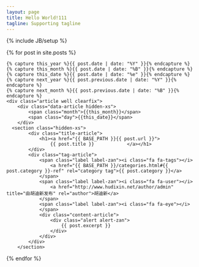 ```yaml
---
layout: page
title: Hello World!111
tagline: Supporting tagline
---
```

{% include JB/setup %}

<div id="article-list">
  {% for post in site.posts  %}
  
    {% capture this_year %}{{ post.date | date: "%Y" }}{% endcapture %}
    {% capture this_month %}{{ post.date | date: "%B" }}{% endcapture %}
    {% capture this_date %}{{ post.date | date: "%e" }}{% endcapture %}
    {% capture next_year %}{{ post.previous.date | date: "%Y" }}{% endcapture %}
    {% capture next_month %}{{ post.previous.date | date: "%B" }}{% endcapture %}
    <div class="article well clearfix">
    	<div class="data-article hidden-xs">
			<span class="month">{{this_month}}</span>
			<span class="day">{{this_date}}</span>
		</div>
	  <section class="hidden-xs">
			<div class="title-article">
				<h1><a href="{{ BASE_PATH }}{{ post.url }}">
					{{ post.title }}			</a></h1>
			</div>
			<div class="tag-article">
				<span class="label label-zan"><i class="fa fa-tags"></i> 
					<a href="{{ BASE_PATH }}/categories.html#{{ post.category }}-ref" rel="category tag">{{ post.category }}</a>
				</span>			
				<span class="label label-zan"><i class="fa fa-user"></i> 
					<a href="http://www.hudixin.net/author/admin" title="由胡迪新发布" rel="author">胡迪新</a>
				</span>				
				<span class="label label-zan"><i class="fa fa-eye"></i> 
				</span>
				<div class="content-article">					
					<div class="alert alert-zan">			
						{{ post.excerpt }}
					</div>
				</div>
			</div>
		</section>
  </div>
{% endfor %}
